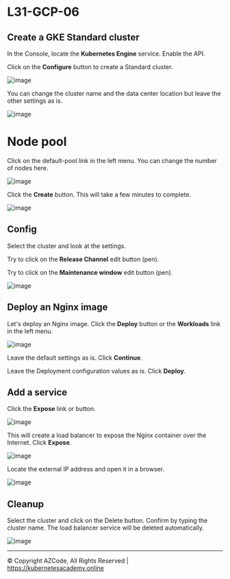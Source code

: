 # L31-GCP-06

## Create a GKE Standard cluster

In the Console, locate the **Kubernetes Engine** service. Enable the API.

Click on the **Configure** button to create a Standard cluster.

![image](https://kubernetesacademy.online/wp-content/uploads/2022/07/L31-GCP-06-01.png)

You can change the cluster name and the data center location but leave the other settings as is.

![image](https://kubernetesacademy.online/wp-content/uploads/2022/07/L31-GCP-06-02.png)

# Node pool

Click on the default-pool link in the left menu. You can change the number of nodes here.

![image](https://kubernetesacademy.online/wp-content/uploads/2022/07/L31-GCP-06-03.png)

Click the **Create** button. This will take a few minutes to complete.

![image](https://kubernetesacademy.online/wp-content/uploads/2022/07/L31-GCP-06-04.png)

## Config

Select the cluster and look at the settings.

Try to click on the **Release Channel** edit button (pen).

Try to click on the **Maintenance window** edit button (pen).

![image](https://kubernetesacademy.online/wp-content/uploads/2022/07/L31-GCP-06-05.png)

## Deploy an Nginx image

Let's deploy an Nginx image.  Click the **Deploy** button or the **Workloads** link in the left menu.

![image](https://kubernetesacademy.online/wp-content/uploads/2022/07/L31-GCP-06-06.png)

Leave the default settings as is. Click **Continue**.

Leave the Deployment configuration values as is. Click **Deploy**.

## Add a service

Click the **Expose** link or button.

![image](https://kubernetesacademy.online/wp-content/uploads/2022/07/L31-GCP-06-07.png)

This will create a load balancer to expose the Nginx container over the Internet. Click **Expose**.

![image](L31-GCP-03-08.png)

Locate the external IP address and open it in a browser.

![image](L31-GCP-03-09.png)

## Cleanup

Select the cluster and click on the Delete button. Confirm by typing the cluster name. The load balancer service will be deleted automatically.

![image](L31-GCP-06-07.png)

---

© Copyright AZCode, All Rights Reserved | https://kubernetesacademy.online

